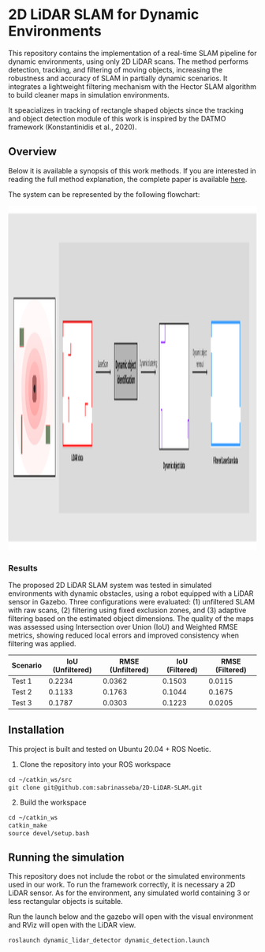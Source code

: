 # 2D LiDAR SLAM for Dynamic Environments 

This repository contains the implementation of a real-time SLAM pipeline for dynamic environments, using only 2D LiDAR scans. The method performs detection, tracking, and filtering of moving objects, increasing the robustness and accuracy of SLAM in partially dynamic scenarios. It integrates a lightweight filtering mechanism with the Hector SLAM algorithm to build cleaner maps in simulation environments.

It speacializes in tracking of rectangle shaped objects since the tracking and object detection module of this work is inspired by the DATMO framework (Konstantinidis
et al., 2020).

## Overview 

Below it is available a synopsis of this work methods. If you are interested in reading the full method explanation, the complete paper is available [here](https://github.com/sabrinasseba/2D-LiDAR-SLAM/blob/main/Paper.pdf).

The system can be represented by the following flowchart:

<p align="center">
  <img width="700" height="700" src="https://raw.githubusercontent.com/sabrinasseba/2D-LiDAR-SLAM/main/assets/flowchart.png">
</p>

### Results 

The proposed 2D LiDAR SLAM system was tested in simulated environments with dynamic obstacles, using a robot equipped with a LiDAR sensor in Gazebo. Three configurations were evaluated: (1) unfiltered SLAM with raw scans, (2) filtering using fixed exclusion zones, and (3) adaptive filtering based on the estimated object dimensions. The quality of the maps was assessed using Intersection over Union (IoU) and Weighted RMSE metrics, showing reduced local errors and improved consistency when filtering was applied.

| Scenario | IoU (Unfiltered) | RMSE (Unfiltered) | IoU (Filtered) | RMSE (Filtered) |
|----------|------------------|-------------------|----------------|------------------|
| Test 1   | 0.2234           | 0.0362            | 0.1503         | 0.0115       |
| Test 2   | 0.1133           | 0.1763            | 0.1044         | 0.1675       |
| Test 3   | 0.1787           | 0.0303            | 0.1223         | 0.0205       |




## Installation

This project is built and tested on Ubuntu 20.04 + ROS Noetic.

1. Clone the repository into your ROS workspace

```
cd ~/catkin_ws/src
git clone git@github.com:sabrinasseba/2D-LiDAR-SLAM.git
```
2. Build the workspace

```
cd ~/catkin_ws
catkin_make
source devel/setup.bash
```

## Running the simulation

This repository does not include the robot or the simulated environments used in our work. To run the framework correctly, it is necessary a 2D LiDAR sensor. As for the environment, any simulated world containing 3 or less rectangular objects is suitable.

Run the launch below and the gazebo will open with the visual environment and RViz will open with the LiDAR view.

```
roslaunch dynamic_lidar_detector dynamic_detection.launch
```

